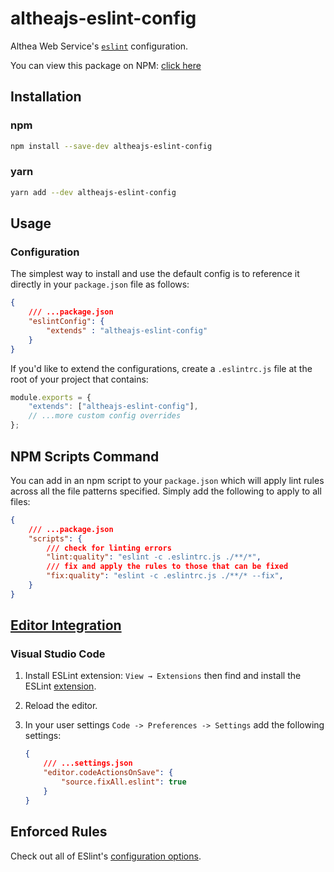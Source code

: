 # altheajs-eslint-config

Althea Web Service's [`eslint`](https://eslint.org/) configuration.

You can view this package on NPM: [click here](https://www.npmjs.com/package/altheajs-eslint-config)

## Installation

### npm

```sh
npm install --save-dev altheajs-eslint-config
```

### yarn

```sh
yarn add --dev altheajs-eslint-config
```

## Usage

### Configuration

The simplest way to install and use the default config is to reference it directly in your `package.json` file as follows:

```json
{
	/// ...package.json
	"eslintConfig": {
		"extends" : "altheajs-eslint-config"
	}
}
```

If you'd like to extend the configurations, create a `.eslintrc.js` file at the root of your project that contains:

```js
module.exports = {
	"extends": ["altheajs-eslint-config"],
	// ...more custom config overrides
};
```

## NPM Scripts Command

You can add in an npm script to your `package.json` which will apply lint rules across all the file patterns specified. Simply add the following to apply to all files:

```json
{
	/// ...package.json
	"scripts": {
		/// check for linting errors
		"lint:quality": "eslint -c .eslintrc.js ./**/*",
		/// fix and apply the rules to those that can be fixed
		"fix:quality": "eslint -c .eslintrc.js ./**/* --fix",
	}
}
```

## [Editor Integration](https://eslint.org/docs/user-guide/integrations)

### Visual Studio Code

1. Install ESLint extension: `View → Extensions` then find and install the ESLint [extension](https://marketplace.visualstudio.com/items?itemName=dbaeumer.vscode-eslint).
2. Reload the editor.
3. In your user settings `Code -> Preferences -> Settings` add the following settings:

	```json
	{
		/// ...settings.json
		"editor.codeActionsOnSave": {
			"source.fixAll.eslint": true
		}
	}
	```


## Enforced Rules

Check out all of ESlint's [configuration options](https://eslint.org/docs/rules/).
